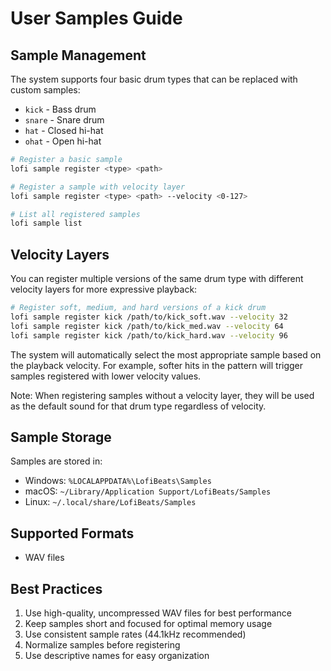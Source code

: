 # User Samples Guide

## Sample Management

The system supports four basic drum types that can be replaced with custom samples:
- `kick` - Bass drum
- `snare` - Snare drum
- `hat` - Closed hi-hat
- `ohat` - Open hi-hat

```bash
# Register a basic sample
lofi sample register <type> <path>

# Register a sample with velocity layer
lofi sample register <type> <path> --velocity <0-127>

# List all registered samples
lofi sample list
```

## Velocity Layers

You can register multiple versions of the same drum type with different velocity layers for more expressive playback:

```bash
# Register soft, medium, and hard versions of a kick drum
lofi sample register kick /path/to/kick_soft.wav --velocity 32
lofi sample register kick /path/to/kick_med.wav --velocity 64
lofi sample register kick /path/to/kick_hard.wav --velocity 96
```

The system will automatically select the most appropriate sample based on the playback velocity. For example, softer hits in the pattern will trigger samples registered with lower velocity values.

Note: When registering samples without a velocity layer, they will be used as the default sound for that drum type regardless of velocity.

## Sample Storage

Samples are stored in:
- Windows: `%LOCALAPPDATA%\LofiBeats\Samples`
- macOS: `~/Library/Application Support/LofiBeats/Samples`
- Linux: `~/.local/share/LofiBeats/Samples`

## Supported Formats

- WAV files

## Best Practices

1. Use high-quality, uncompressed WAV files for best performance
2. Keep samples short and focused for optimal memory usage
3. Use consistent sample rates (44.1kHz recommended)
4. Normalize samples before registering
5. Use descriptive names for easy organization 